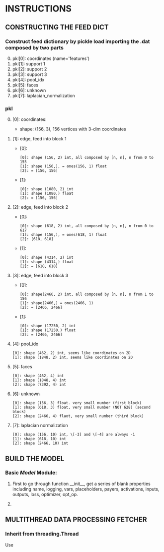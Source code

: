 # INSTRUCTIONS
## CONSTRUCTING THE **FEED DICT**
### Construct feed dictionary by pickle load importing the .dat composed by two parts
0. pkl\[0]: coordinates (name='features')
1. pkl\[1]: support 1
2. pkl\[2]: support 2
3. pkl\[3]: support 3
4. pkl\[4]: pool_idx
5. pkl\[5]: faces
6. pkl\[6]: unknown
7. pkl\[7]: laplacian_normalization

### pkl
0. \[0]: coordinates:
    - shape: (156, 3), 156 vertices with 3-dim coordinates

1. \[1]: edge, feed into block 1 
    - \[0]:
        ```
        [0]: shape (156, 2) int, all composed by [n, n], n from 0 to 155
        [1]: shape (156,), = ones(156, 1) float
        [2]: = [156, 156]
        ```
    - \[1]:
        ```
        [0]: shape (1080, 2) int
        [1]: shape (1080,) float
        [2]: = [156, 156]
        ```

2. \[2]: edge, feed into block 2
    - \[0]:
        ```
        [0]: shape (618, 2) int, all composed by [n, n], n from 0 to 617
        [1]: shape (156,), = ones(618, 1) float
        [2]: [618, 618]
        ```
    - \[1]:
        ``` 
        [0]: shape (4314, 2) int
        [1]: shape (4314,) float
        [2]: = [618, 618]
        ```

3. \[3]: edge, feed into block 3
    - \[0]:
        ```
        [0]: shape(2466, 2) int, all composed by [n, n], n from 1 to 156
        [1]: shape(2466,) = ones(2466, 1)
        [2]: = [2466, 2466]
        ```
    - \[1]:
        ```
        [0]: shape (17250, 2) int
        [1]: shape (17250,) float
        [2]: = [2466, 2466]
        ```

4. \[4]: pool_idx
    ```
    [0]: shape (462, 2) int, seems like coordinates on 2D
    [1]: shape (1848, 2) int, seems like coordinates on 2D
    ```

5. \[5]: faces
    ```
    [0]: shape (462, 4) int
    [1]: shape (1848, 4) int
    [2]: shape (7392, 4) int
    ```

6. \[6]: unknown
    ```
    [0]: shape (156, 3) float. very small number (first block)
    [1]: shape (618, 3) float, very small number (NOT 628) (second block)
    [2]: shape (2466, 4) flaot, very small number (third block)
    ```

7. \[7]: laplacian normalization
    ```
    [0]: shape (156, 10) int, \[-3] and \[-4] are always -1 
    [1]: shape (618, 10) int
    [2]: shape (2466, 10) int
    ```

## BUILD THE **MODEL**
### Basic *Model*  Module:
1. First to go through function \_\_init_\_, get a series of blank properties including name, logging, vars, placeholders, payers, activations, inputs, outputs, loss, optimizer, opt_op.

2. 

## MULTITHREAD DATA PROCESSING **FETCHER**
### Inherit from threading.Thread
Use 
